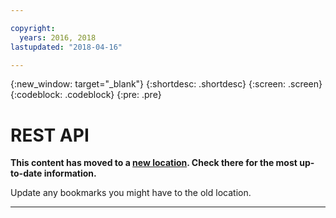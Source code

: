```yaml
---

copyright:
  years: 2016, 2018
lastupdated: "2018-04-16"

---
```


{:new_window: target="_blank"}
{:shortdesc: .shortdesc}
{:screen: .screen}
{:codeblock: .codeblock}
{:pre: .pre}

# REST API

**This content has moved to a [new location](https://dataplatform.ibm.com/docs/content/analyze-data/pm_service_api_spark.html). Check there for the most up-to-date information.** 

Update any bookmarks you might have to the old location.


_____________

